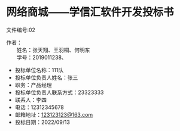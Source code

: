 # 网络商城——学信汇软件开发投标书

文件编号:02

作者：   
&emsp;&emsp;姓名：张天翔、王羽桐、何明东  
&emsp;&emsp;学号：2019011238、   

- 投标单位名称：111队
- 投标单位负责人姓名：张三  
- 职务：产品经理    
- 投标单位负责人联系方式：23323333   
- 联系人：李四
- 电话：12312345678
- 邮箱地址：123123123@163.com
- 投标日期：2022/09/13
